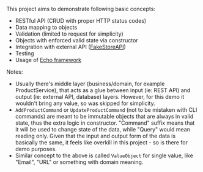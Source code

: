 This project aims to demonstrate following basic concepts:
* RESTful API (CRUD with proper HTTP status codes)
* Data mapping to objects
* Validation (limited to request for simplicity)
* Objects with enforced valid state via constructor
* Integration with external API ([FakeStoreAPI](https://fakestoreapi.com))
* Testing
* Usage of [Echo framework](https://echo.labstack.com)

Notes:
* Usually there's middle layer (business/domain, for example ProductService), that acts as a glue between input
  (ie: REST API) and output (ie: external API, database) layers. However, for this demo it wouldn't bring any value,
  so was skipped for simplicity.
* `AddProductCommand` or `UpdateProductCommand` (not to be mistaken with CLI commands) are meant to be immutable objects
  that are always in valid state, thus the extra logic in constructor. "Command" suffix means that it will be used to
  change state of the data, while "Query" would mean reading only. Given that the input and output form of the data is
  basically the same, it feels like overkill in this project - so is there for demo purposes.
* Similar concept to the above is called `ValueObject` for single value, like "Email", "URL" or something with domain
  meaning.
